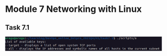# Module 7 Networking with Linux

## Task 7.1



![clonning VM from the previous task](./images/1.png?raw=true)
